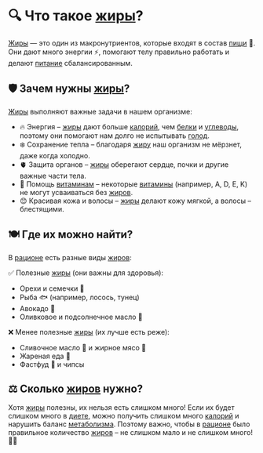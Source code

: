 # 🔍 Что такое [жиры](/home/takoo/2025_kidbook/WORK/health/nutrition/fats.md)?

[Жиры](/home/takoo/2025_kidbook/WORK/health/nutrition/fats.md) — это один из макронутриентов, которые входят в состав [пищи](/home/takoo/2025_kidbook/WORK/health/nutrition/food.md) 🍏. Они дают много энергии ⚡, помогают телу правильно работать и делают [питание](/home/takoo/2025_kidbook/WORK/health/nutrition/nutrition.md) сбалансированным.

## 🛡 Зачем нужны [жиры](/home/takoo/2025_kidbook/WORK/health/nutrition/fats.md)?
[Жиры](/home/takoo/2025_kidbook/WORK/health/nutrition/fats.md) выполняют важные задачи в нашем организме:
- 🔥 Энергия – [жиры](/home/takoo/2025_kidbook/WORK/health/nutrition/fats.md) дают больше [калорий](/home/takoo/2025_kidbook/WORK/health/nutrition/calories.md), чем [белки](/home/takoo/2025_kidbook/WORK/health/nutrition/protein.md) и [углеводы](/home/takoo/2025_kidbook/WORK/health/nutrition/carbohydrates.md), поэтому они помогают нам долго не испытывать [голод](/home/takoo/2025_kidbook/WORK/health/nutrition/hunger.md).
- ❄️ Сохранение тепла – благодаря [жиру](/home/takoo/2025_kidbook/WORK/health/nutrition/fats.md) наш организм не мёрзнет, даже когда холодно.
- 🫀 Защита органов – [жиры](/home/takoo/2025_kidbook/WORK/health/nutrition/fats.md) оберегают сердце, почки и другие важные части тела.
- 🌈 Помощь [витаминам](/home/takoo/2025_kidbook/WORK/health/nutrition/vitamins.md) – некоторые [витамины](/home/takoo/2025_kidbook/WORK/health/nutrition/vitamins.md) (например, A, D, E, K) не могут усваиваться без [жиров](/home/takoo/2025_kidbook/WORK/health/nutrition/fats.md).
- 😊 Красивая кожа и волосы – [жиры](/home/takoo/2025_kidbook/WORK/health/nutrition/fats.md) делают кожу мягкой, а волосы – блестящими.

## 🍽 Где их можно найти?
В [рационе](/home/takoo/2025_kidbook/WORK/health/nutrition/ration.md) есть разные виды [жиров](/home/takoo/2025_kidbook/WORK/health/nutrition/fats.md):

✅ Полезные [жиры](/home/takoo/2025_kidbook/WORK/health/nutrition/fats.md) (они важны для здоровья):
- Орехи и семечки 🥜
- Рыба 🐟 (например, лосось, тунец)
- Авокадо 🥑
- Оливковое и подсолнечное масло 🌻

❌ Менее полезные [жиры](/home/takoo/2025_kidbook/WORK/health/nutrition/fats.md) (их лучше есть реже):
- Сливочное масло 🧈 и жирное мясо 🍖
- Жареная еда 🍟
- Фастфуд 🍔 и чипсы

## ⚖️ Сколько [жиров](/home/takoo/2025_kidbook/WORK/health/nutrition/fats.md) нужно?
Хотя [жиры](/home/takoo/2025_kidbook/WORK/health/nutrition/fats.md) полезны, их нельзя есть слишком много! Если их будет слишком много в [диете](/home/takoo/2025_kidbook/WORK/health/nutrition/diet.md), можно получить слишком много [калорий](/home/takoo/2025_kidbook/WORK/health/nutrition/calories.md) и нарушить баланс [метаболизма](/home/takoo/2025_kidbook/WORK/health/nutrition/metabolism.md). Поэтому важно, чтобы в [рационе](/home/takoo/2025_kidbook/WORK/health/nutrition/ration.md) было правильное количество [жиров](/home/takoo/2025_kidbook/WORK/health/nutrition/fats.md) – не слишком мало и не слишком много! 🥗✅
